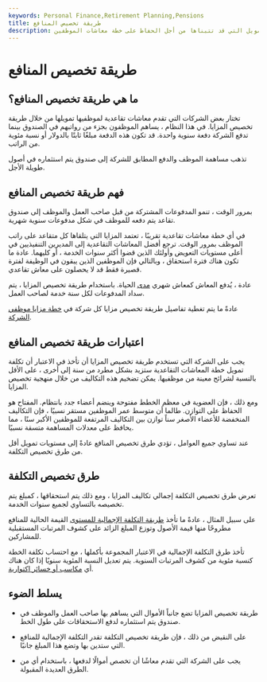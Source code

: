 ```yaml
---
keywords: Personal Finance,Retirement Planning,Pensions
title: طريقة تخصيص المنافع
description: طريقة تخصيص المزايا هي واحدة من العديد من شركات التمويل التي قد تتبناها من أجل الحفاظ على خطة معاشات الموظفين.
---
```


# طريقة تخصيص المنافع
## ما هي طريقة تخصيص المنافع؟

تختار بعض الشركات التي تقدم معاشات تقاعدية لموظفيها تمويلها من خلال طريقة تخصيص المزايا. في هذا النظام ، يساهم الموظفون بجزء من رواتبهم في الصندوق بينما تدفع الشركة دفعة سنوية واحدة. قد تكون هذه الدفعة مبلغًا ثابتًا بالدولار أو نسبة مئوية من الراتب.

تذهب مساهمة الموظف والدفع المطابق للشركة إلى صندوق يتم استثماره في أصول طويلة الأجل.

## فهم طريقة تخصيص المنافع

بمرور الوقت ، تنمو المدفوعات المشتركة من قبل صاحب العمل والموظف إلى صندوق تقاعد يتم دفعه للموظف في شكل مدفوعات سنوية شهرية.

في أي خطة معاشات تقاعدية تقريبًا ، تعتمد المزايا التي يتلقاها كل متقاعد على راتب الموظف بمرور الوقت. ترجع أفضل المعاشات التقاعدية إلى المديرين التنفيذيين في أعلى مستويات التعويض وأولئك الذين قضوا أكثر سنوات الخدمة ، أو كليهما. عادة ما تكون هناك فترة استحقاق ، وبالتالي فإن الموظفين الذين يبقون في الوظيفة لفترة قصيرة فقط قد لا يحصلون على معاش تقاعدي.

عادة ، يُدفع المعاش كمعاش شهري [مدى](/annuity) الحياة. باستخدام طريقة تخصيص المزايا ، يتم سداد المدفوعات لكل سنة خدمة لصاحب العمل.

عادةً ما يتم تغطية تفاصيل طريقة تخصيص مزايا كل شركة في [خطة مزايا موظفي الشركة](/employer_sponsored_plan).

## اعتبارات طريقة تخصيص المنافع

يجب على الشركة التي تستخدم طريقة تخصيص المزايا أن تأخذ في الاعتبار أن تكلفة تمويل خطة المعاشات التقاعدية ستزيد بشكل مطرد من سنة إلى أخرى ، على الأقل بالنسبة لشرائح معينة من موظفيها. يمكن تضخيم هذه التكاليف من خلال منهجية تخصيص المزايا.

ومع ذلك ، فإن العضوية في معظم الخطط مفتوحة وينضم أعضاء جدد بانتظام. المفتاح هو الحفاظ على التوازن. طالما أن متوسط عمر الموظفين مستقر نسبيًا ، فإن التكاليف المنخفضة للأعضاء الأصغر سناً توازن بين التكاليف المرتفعة للموظفين الأكبر سنًا ، مما يحافظ على معدلات المساهمة متسقة نسبيًا.

عند تساوي جميع العوامل ، تؤدي طرق تخصيص المنافع عادةً إلى مستويات تمويل أقل من طرق تخصيص التكلفة.

## طرق تخصيص التكلفة

تعرض طرق تخصيص التكلفة إجمالي تكاليف المزايا ، ومع ذلك يتم استحقاقها ، كمبلغ يتم تخصيصه بالتساوي لجميع سنوات الخدمة.

على سبيل المثال ، عادةً ما تأخذ [طريقة التكلفة الإجمالية للمستوى](/aggregatelevelcostmethod) القيمة الحالية للمنافع مطروحًا منها قيمة الأصول وتوزع المبلغ الزائد على كشوف المرتبات المستقبلية للمشاركين.

تأخذ طرق التكلفة الإجمالية في الاعتبار المجموعة بأكملها ، مع احتساب تكلفة الخطة كنسبة مئوية من كشوف المرتبات السنوية. يتم تعديل النسبة المئوية سنويًا إذا كان هناك أي [مكاسب أو خسائر اكتوارية](/actuarial-gain-loss).

## يسلط الضوء

- طريقة تخصيص المزايا تضع جانباً الأموال التي يساهم بها صاحب العمل والموظف في صندوق يتم استثماره لدفع الاستحقاقات على طول الخط.

- على النقيض من ذلك ، فإن طريقة تخصيص التكلفة تقدر التكلفة الإجمالية للمنافع التي ستدين بها وتضع هذا المبلغ جانبًا.

- يجب على الشركة التي تقدم معاشًا أن تخصص أموالًا لدفعها ، باستخدام أي من الطرق العديدة المقبولة.

